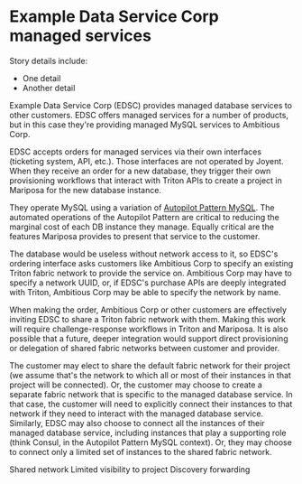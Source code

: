 # Example Data Service Corp managed services

Story details include:

- One detail
- Another detail

Example Data Service Corp (EDSC) provides managed database services to other customers. EDSC offers managed services for a number of products, but in this case they're providing managed MySQL services to Ambitious Corp.

EDSC accepts orders for managed services via their own interfaces (ticketing system, API, etc.). Those interfaces are not operated by Joyent. When they receive an order for a new database, they trigger their own provisioning workflows that interact with Triton APIs to create a project in Mariposa for the new database instance.

They operate MySQL using a variation of [Autopilot Pattern MySQL](https://github.com/autopilotpattern/mysql). The automated operations of the Autopilot Pattern are critical to reducing the  marginal cost of each DB instance they manage. Equally critical are the features Mariposa provides to present that service to the customer.

The database would be useless without network access to it, so EDSC's ordering interface asks customers like Ambitious Corp to specify an existing Triton fabric network to provide the service on. Ambitious Corp may have to specify a network UUID, or, if EDSC's purchase APIs are deeply integrated with Triton, Ambitious Corp may be able to specify the network by name. 

When making the order, Ambitious Corp or other customers are effectively inviting EDSC to share a Triton fabric network with them. Making this work will require challenge-response workflows in Triton and Mariposa. It is also possible that a future, deeper integration would support direct provisioning or delegation of shared fabric networks between customer and provider.

The customer may elect to share the default fabric network for their project (we assume that's the network to which all or most of their instances in that project will be connected). Or, the customer may choose to create a separate fabric network that is specific to the managed database service. In that case, the customer will need to explicitly connect their instances to that network if they need to interact with the managed database service. Similarly, EDSC may also choose to connect all the instances of their managed database service, including instances that play a supporting role (think Consul, in the Autopilot Pattern MySQL context). Or, they may choose to connect only a limited set of instances to the shared fabric network.







Shared network
Limited visibility to project
Discovery forwarding
